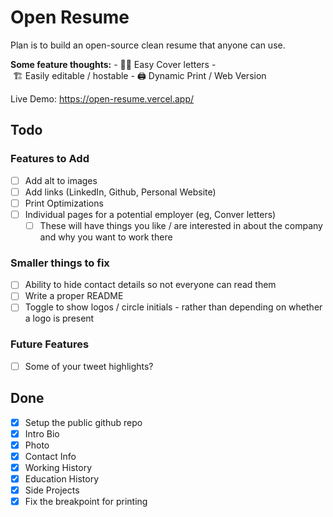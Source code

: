 # Open Resume

Plan is to build an open-source clean resume that anyone can use.

**Some feature thoughts:**
- 🧑‍💼 Easy Cover letters
- 🏗 Easily editable / hostable
- 🖨 Dynamic Print / Web Version


Live Demo: https://open-resume.vercel.app/

## Todo

### Features to Add
- [ ] Add alt to images
- [ ] Add links (LinkedIn, Github, Personal Website)
- [ ] Print Optimizations
- [ ] Individual pages for a potential employer (eg, Conver letters)
    - [ ] These will have things you like / are interested in about the company and why you want to work there
### Smaller things to fix
- [ ] Ability to hide contact details so not everyone can read them
- [ ] Write a proper README
- [ ] Toggle to show logos / circle initials - rather than depending on whether a logo is present

### Future Features
- [ ] Some of your tweet highlights?

## Done

- [x] Setup the public github repo
- [x] Intro Bio
- [x] Photo
- [x] Contact Info
- [x] Working History
- [x] Education History
- [x] Side Projects
- [x] Fix the breakpoint for printing
